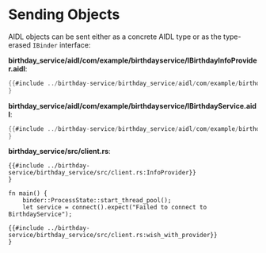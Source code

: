 # Sending Objects

AIDL objects can be sent either as a concrete AIDL type or as the type-erased
`IBinder` interface:

**birthday_service/aidl/com/example/birthdayservice/IBirthdayInfoProvider.aidl**:

```java
{{#include ../birthday-service/birthday_service/aidl/com/example/birthdayservice/IBirthdayInfoProvider.aidl:IBirthdayInfoProvider}}
}
```

**birthday_service/aidl/com/example/birthdayservice/IBirthdayService.aidl**:

```java
{{#include ../birthday-service/birthday_service/aidl/com/example/birthdayservice/IBirthdayService.aidl:with_info_provider}}
}
```

**birthday_service/src/client.rs**:

```rust,ignore
{{#include ../birthday-service/birthday_service/src/client.rs:InfoProvider}}
}

fn main() {
    binder::ProcessState::start_thread_pool();
    let service = connect().expect("Failed to connect to BirthdayService");

{{#include ../birthday-service/birthday_service/src/client.rs:wish_with_provider}}
}
```
